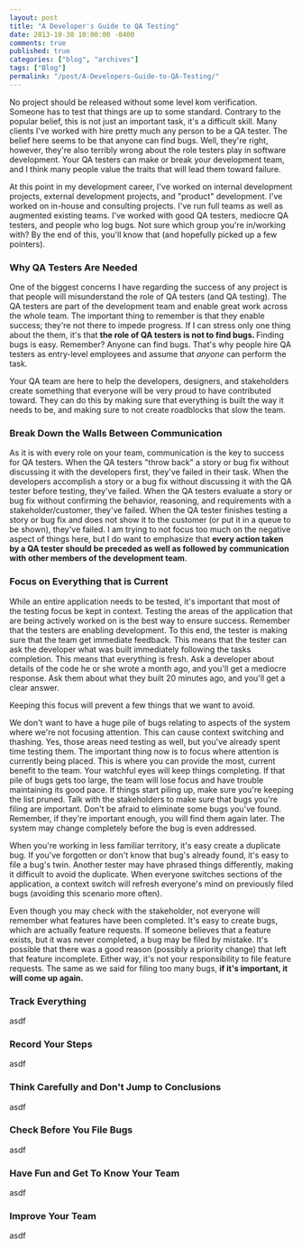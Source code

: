 ```yaml
---
layout: post
title: "A Developer's Guide to QA Testing"
date: 2013-10-30 10:00:00 -0400
comments: true
published: true
categories: ["blog", "archives"]
tags: ["Blog"]
permalink: "/post/A-Developers-Guide-to-QA-Testing/"
---
```

<!-- more -->

<p>No project should be released without some level kom verification. Someone has to test that things are up to some standard. Contrary to the popular belief, this is not just an important task, it's a difficult skill. Many clients I've worked with hire pretty much any person to be a QA tester. The belief here seems to be that anyone can find bugs. Well, they're right, however, they're also terribly wrong about the role testers play in software development. Your QA testers can make or break your development team, and I think many people value the traits that will lead them toward failure.</p>
<p>At this point in my development career, I've worked on internal development projects, external development projects, and "product" development. I've worked on in-house and consulting projects. I've run full teams as well as augmented existing teams. I've worked with good QA testers, mediocre QA testers, and people who log bugs. Not sure which group you're in/working with? By the end of this, you'll know that (and hopefully picked up a few pointers).</p>
<h3>Why QA Testers Are Needed</h3>
<p>One of the biggest concerns I have regarding the success of any project is that people will misunderstand the role of QA testers (and QA testing). The QA testers are part of the development team and enable great work across the whole team. The important thing to remember is that they enable success; they're not there to impede progress. If I can stress only one thing about the them, it's that <strong>the role of QA testers is not to find bugs. </strong>Finding bugs is easy. Remember? Anyone can find bugs. That's why people hire QA testers as entry-level employees and assume that <em>anyone</em>&nbsp;can perform the task.</p>
<p>Your QA team are here to help the developers, designers, and stakeholders create something that everyone will be very proud to have contributed toward. They can do this by making sure that everything is built the way it needs to be, and making sure to not create roadblocks that slow the team.</p>
<h3>Break Down the Walls Between Communication</h3>
<p>As it is with every role on your team, communication is the key to success for QA testers. When the QA testers "throw back" a story or bug fix without discussing it with the developers first, they've failed in their task. When the developers accomplish a story or a bug fix without discussing it with the QA tester before testing, they've failed. When the QA testers evaluate a story or bug fix without confirming the behavior, reasoning, and requirements with a stakeholder/customer, they've failed. When the QA tester finishes testing a story or bug fix and does not show it to the customer (or put it in a queue to be shown), they've failed. I am trying to not focus too much on the negative aspect of things here, but I do want to emphasize that <strong>every action taken by a QA tester should be preceded as well as followed by communication with other members of the development team</strong>.</p>
<h3>Focus on Everything that is Current</h3>
<p>While an entire application needs to be tested, it's important that most of the testing focus be kept in context. Testing the areas of the application that are being actively worked on is the best way to ensure success. Remember that the testers are enabling development. To this end, the tester is making sure that the team get immediate feedback. This means that the tester can ask the developer what was built immediately following the tasks completion. This means that everything is fresh. Ask a developer about details of the code he or she wrote a month ago, and you'll get a mediocre response. Ask them about what they built 20 minutes ago, and you'll get a clear answer.</p>
<p>Keeping this focus will prevent a few things that we want to avoid.</p>
<p>We don't want to have a huge pile of bugs relating to aspects of the system where we're not focusing attention. This can cause context switching and thashing. Yes, those areas need testing as well, but you've already spent time testing them. The important thing now is to focus where attention is currently being placed. This is where you can provide the most, current benefit to the team. Your watchful eyes will keep things completing. If that pile of bugs gets too large, the team will lose focus and have trouble maintaining its good pace. If things start piling up, make sure you're keeping the list pruned. Talk with the stakeholders to make sure that bugs you're filing are important. Don't be afraid to eliminate some bugs you've found. Remember, if they're important enough, you will find them again later. The system may change completely before the bug is even addressed.</p>
<p>When you're working in less familiar territory, it's easy create a duplicate bug. If you've forgotten or don't know that bug's already found, it's easy to file a bug's twin. Another tester may have phrased things differently, making it difficult to avoid the duplicate. When everyone switches sections of the application, a context switch will refresh everyone's mind on previously filed bugs (avoiding this scenario more often).</p>
<p>Even though you may check with the stakeholder, not everyone will remember what features have been completed. It's easy to create bugs, which are actually feature requests. If someone believes that a feature exists, but it was never completed, a bug may be filed by mistake. It's possible that there was a good reason (possibly a priority change) that left that feature incomplete. Either way, it's not your responsibility to file feature requests. The same as we said for filing too many bugs, <strong>if it's important, it will come up again.</strong></p>
<h3>Track Everything</h3>
<p>asdf</p>
<h3>Record Your Steps</h3>
<p>asdf</p>
<h3>Think Carefully and Don't Jump to Conclusions</h3>
<p>asdf</p>
<h3>Check Before You File Bugs</h3>
<p>asdf</p>
<h3>Have Fun and Get To Know Your Team</h3>
<p>asdf</p>
<h3>Improve Your Team</h3>
<p>asdf</p>
